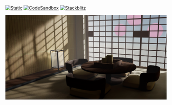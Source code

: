 [![Static](https://img.shields.io/badge/demo-%23646CFF.svg?logo=html5&logoColor=white)](https://pmndrs.github.io/examples/room-with-soft-shadows)
[![CodeSandbox](https://img.shields.io/badge/codesandbox-040404?logo=codesandbox&logoColor=DBDBDB)](https://codesandbox.io/s/github/pmndrs/examples/tree/main/apps/room-with-soft-shadows)
[![Stackblitz](https://img.shields.io/badge/stackblitz-fff?logo=Stackblitz&logoColor=1389FD)](https://stackblitz.com/github/pmndrs/examples/tree/main/apps/room-with-soft-shadows)

![](thumbnail.png)

